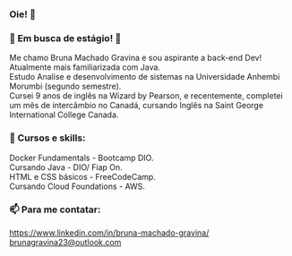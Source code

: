 ### Oie! 👋

### 🔭 Em busca de estágio! 🔭

Me chamo Bruna Machado Gravina e sou aspirante a back-end Dev! Atualmente mais familiarizada com Java. <br />
Estudo Analise e desenvolvimento de sistemas na Universidade Anhembi Morumbi (segundo semestre).<br />
Cursei 9 anos de inglês na Wizard by Pearson, e recentemente, completei um mês de intercâmbio no Canadá, cursando Inglês na Saint George International College Canada. 

### 🌱 Cursos e skills:
Docker Fundamentals - Bootcamp DIO. <br/>
Cursando Java - DIO/ Fiap On.<br />
HTML e CSS básicos - FreeCodeCamp.<br />
Cursando Cloud Foundations - AWS.<br />

### 📫 Para me contatar:
https://www.linkedin.com/in/bruna-machado-gravina/ <br />
brunagravina23@outlook.com








